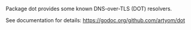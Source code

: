 Package dot provides some known DNS-over-TLS (DOT) resolvers.

See documentation for details: <https://godoc.org/github.com/artyom/dot>
